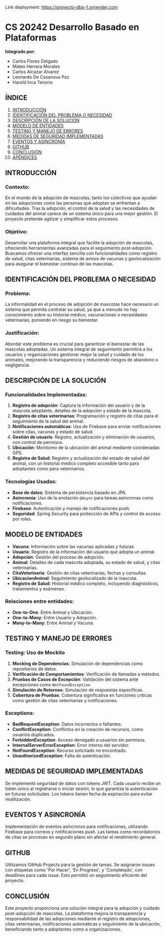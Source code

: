 Link deployment: https://proyecto-dbp-1.onrender.com

# CS 20242 Desarrollo Basado en Plataformas

**Integrado por:**
- Carlos Flores Delgado
- Mateo Herrera Morales
- Carlos Alcazar Alvarez
- Leonardo De Casanova Paz
- Harold Inca Tenorio

## ÍNDICE

1. [INTRODUCCIÓN](#introducción)
2. [IDENTIFICACIÓN DEL PROBLEMA O NECESIDAD](#identificación-del-problema-o-necesidad)
3. [DESCRIPCIÓN DE LA SOLUCIÓN](#descripción-de-la-solución)
4. [MODELO DE ENTIDADES](#modelo-de-entidades)
5. [TESTING Y MANEJO DE ERRORES](#testing-y-manejo-de-errores)
6. [MEDIDAS DE SEGURIDAD IMPLEMENTADAS](#medidas-de-seguridad-implementadas)
7. [EVENTOS Y ASINCRONÍA](#eventos-y-asincronía)
8. [GITHUB](#github)
9. [CONCLUSIÓN](#conclusión)
10. [APÉNDICES](#apéndices)

## INTRODUCCIÓN

### Contexto:
En el mundo de la adopción de mascotas, tanto los colectivos que ayudan en las adopciones como las personas que adoptan se enfrentan a dificultades. Tras la adopción, el control de la salud y las necesidades de cuidados del animal carece de un sistema único para una mejor gestión. El proyecto pretende agilizar y simplificar estos procesos.

### Objetivo:
Desarrollar una plataforma integral que facilite la adopción de mascotas, ofreciendo herramientas avanzadas para el seguimiento post-adopción. Buscamos ofrecer una interfaz sencilla con funcionalidades como registro de salud, citas veterinarias, sistema de avisos de vacunas y geolocalización para asegurar el bienestar continuo de las mascotas.

## IDENTIFICACIÓN DEL PROBLEMA O NECESIDAD

### Problema:
La informalidad en el proceso de adopción de mascotas hace necesario un sistema que permita controlar su salud, ya que a menudo no hay conocimiento sobre su historial médico, vacunaciones o necesidades veterinarias, poniendo en riesgo su bienestar.

### Justificación:
Abordar este problema es crucial para garantizar el bienestar de las mascotas adoptadas. Un sistema integral de seguimiento permitirá a los usuarios y organizaciones gestionar mejor la salud y cuidado de los animales, mejorando la transparencia y reduciendo riesgos de abandono o negligencia.

## DESCRIPCIÓN DE LA SOLUCIÓN

### Funcionalidades Implementadas:

1. **Registro de adopción**: Captura la información del usuario y de la mascota adoptante, detalles de la adopción y estado de la mascota.
2. **Registro de citas veterinarias**: Programación y registro de citas para el seguimiento de la salud del animal.
3. **Notificaciones automáticas**: Uso de Firebase para enviar notificaciones sobre citas, vacunas y estado de salud.
4. **Gestión de usuario**: Registro, actualización y eliminación de usuarios, con control de permisos.
5. **Ubicación**: Monitoreo de la ubicación del animal mediante coordenadas GPS.
6. **Registro de Salud**: Registro y actualización del estado de salud del animal, con un historial médico completo accesible tanto para adoptantes como para veterinarios.

### Tecnologías Usadas:
- **Base de datos**: Sistema de persistencia basado en JPA.
- **Asincronía**: Uso de la anotación `@Async` para tareas asíncronas como notificaciones.
- **Firebase**: Autenticación y manejo de notificaciones push.
- **Seguridad**: Spring Security para protección de APIs y control de acceso por roles.

## MODELO DE ENTIDADES

- **Vacuna**: Información sobre las vacunas aplicadas y futuras.
- **Usuario**: Registro de la información del usuario que adopta un animal.
- **Adopción**: Gestión del proceso de adopción.
- **Animal**: Detalles de cada mascota adoptada, su estado de salud, y citas veterinarias.
- **CitaVeterinaria**: Gestión de citas veterinarias, fechas y consultas.
- **UbicacionAnimal**: Seguimiento geolocalizado de la mascota.
- **Registro de Salud**: Historial médico completo, incluyendo diagnósticos, tratamientos y exámenes.

### Relaciones entre entidades:

- **One-to-One**: Entre Animal y Ubicación.
- **One-to-Many**: Entre Usuario y Adopción.
- **Many-to-Many**: Entre Animal y Vacuna.

## TESTING Y MANEJO DE ERRORES

### Testing: Uso de Mockito

1. **Mocking de Dependencias**: Simulación de dependencias como repositorios de datos.
2. **Verificación de Comportamientos**: Verificación de llamadas a métodos.
3. **Pruebas de Casos de Excepción**: Validación del sistema ante excepciones como `NotFoundException`.
4. **Simulación de Retornos**: Simulación de respuestas específicas.
5. **Cobertura de Pruebas**: Cobertura significativa en funciones críticas como gestión de citas veterinarias y notificaciones.

### Exceptions:

- **BadRequestException**: Datos incorrectos o faltantes.
- **ConflictException**: Conflictos en la creación de recursos, como usuarios duplicados.
- **ForbiddenException**: Acceso denegado a usuarios sin permisos.
- **InternalServerErrorException**: Error interno del servidor.
- **NotFoundException**: Recurso solicitado no encontrado.
- **UnauthorizedException**: Falta de autenticación.

## MEDIDAS DE SEGURIDAD IMPLEMENTADAS

Se implementó seguridad de datos con tokens JWT. Cada usuario recibe un token único al registrarse o iniciar sesión, lo que garantiza la autenticación en futuras solicitudes. Los tokens tienen fecha de expiración para evitar reutilización.

## EVENTOS Y ASINCRONÍA

Implementación de eventos asíncronos para notificaciones, utilizando Firebase para correos y notificaciones push. Las tareas como recordatorios de citas se procesan en segundo plano sin afectar el rendimiento general.

## GITHUB

Utilizamos GitHub Projects para la gestión de tareas. Se asignaron issues con etiquetas como 'Por Hacer', 'En Progreso', y 'Completado', con deadlines para cada issue. Esto permitió un seguimiento eficiente del proyecto.

## CONCLUSIÓN

Este proyecto proporciona una solución integral para la adopción y cuidado post-adopción de mascotas. La plataforma mejora la transparencia y responsabilidad de las adopciones mediante el registro de adopciones, citas veterinarias, notificaciones automáticas y seguimiento de la ubicación, beneficiando tanto a adoptantes como a organizaciones.

